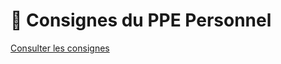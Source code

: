# 📅 Consignes du PPE Personnel

[Consulter les consignes](http://enseignement.alexandre-mesle.com/PPE/personnel/)
